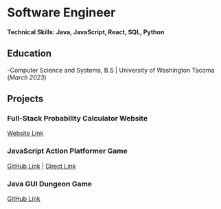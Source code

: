 # Software Engineer

#### Technical Skills: Java, JavaScript, React, SQL, Python

## Education
-Computer Science and Systems, B.S | University of Washington Tacoma (_March 2023_)

## Projects
### Full-Stack Probability Calculator Website
[Website Link](https://dlf-5e-dpr-calculator.onrender.com/)

### JavaScript Action Platformer Game
[GitHub Link](https://github.com/paullee100/TCSS491Game) | [Direct Link](https://paullee100.github.io/TCSS491Game/index.html)

### Java GUI Dungeon Game
[GitHub Link](https://github.com/alexzrosario/TCSS360_teamproject)

